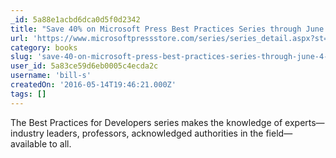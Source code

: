```yaml
---
_id: 5a88e1acbd6dca0d5f0d2342
title: "Save 40% on Microsoft Press Best Practices Series through June 4, 2016: use code BESTDEV"
url: 'https://www.microsoftpressstore.com/series/series_detail.aspx?st=99014&cmpid=ClassicsSale_MSDN&MC=CCPLUS&MC=DevOps&MC=IoT&MC=MSAzure&MC=MachLearn'
category: books
slug: 'save-40-on-microsoft-press-best-practices-series-through-june-4-2016-use-code-bestdev'
user_id: 5a83ce59d6eb0005c4ecda2c
username: 'bill-s'
createdOn: '2016-05-14T19:46:21.000Z'
tags: []
---
```


The Best Practices for Developers series makes the knowledge of experts—industry leaders, professors, acknowledged authorities in the field—available to all.
